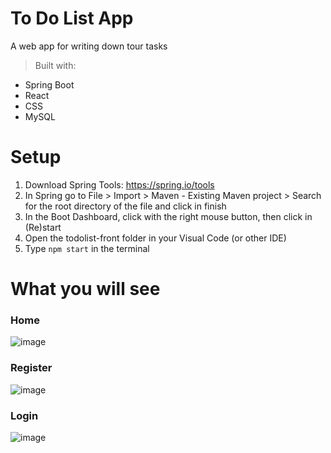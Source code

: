 # To Do List App
A web app for writing down tour tasks
> Built with:
- Spring Boot
- React
- CSS
- MySQL

# Setup
1. Download Spring Tools: https://spring.io/tools
2. In Spring go to File > Import > Maven - Existing Maven project > Search for the root directory of the file and click in finish
3. In the Boot Dashboard, click with the right mouse button, then click in (Re)start
4. Open the todolist-front folder in your Visual Code (or other IDE)
5. Type ``npm start`` in the terminal

# What you will see
### Home
![image](https://github.com/user-attachments/assets/dc0051b0-ccc3-477b-88eb-3f0fda6d98f1)

### Register
![image](https://github.com/user-attachments/assets/c31a230b-f8b9-4315-9504-4dab93614832)

### Login
![image](https://github.com/user-attachments/assets/9ec81d56-555f-4786-b6a8-50c600d996de)


